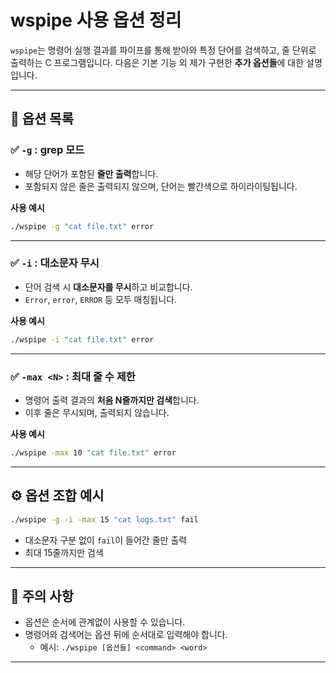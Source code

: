 
# wspipe 사용 옵션 정리

`wspipe`는 명령어 실행 결과를 파이프를 통해 받아와 특정 단어를 검색하고, 줄 단위로 출력하는 C 프로그램입니다.
다음은 기본 기능 외 제가 구현한 **추가 옵션들**에 대한 설명입니다.

---

## 🔧 옵션 목록

### ✅ `-g` : grep 모드
- 해당 단어가 포함된 **줄만 출력**합니다.
- 포함되지 않은 줄은 출력되지 않으며, 단어는 빨간색으로 하이라이팅됩니다.

**사용 예시**
```bash
./wspipe -g "cat file.txt" error
```

---

### ✅ `-i` : 대소문자 무시
- 단어 검색 시 **대소문자를 무시**하고 비교합니다.
- `Error`, `error`, `ERROR` 등 모두 매칭됩니다.

**사용 예시**
```bash
./wspipe -i "cat file.txt" error
```

---

### ✅ `-max <N>` : 최대 줄 수 제한
- 명령어 출력 결과의 **처음 N줄까지만 검색**합니다.
- 이후 줄은 무시되며, 출력되지 않습니다.

**사용 예시**
```bash
./wspipe -max 10 "cat file.txt" error
```

---

## ⚙️ 옵션 조합 예시

```bash
./wspipe -g -i -max 15 "cat logs.txt" fail
```

- 대소문자 구분 없이 `fail`이 들어간 줄만 출력
- 최대 15줄까지만 검색

---

## 📌 주의 사항
- 옵션은 순서에 관계없이 사용할 수 있습니다.
- 명령어와 검색어는 옵션 뒤에 순서대로 입력해야 합니다.
  - 예시: `./wspipe [옵션들] <command> <word>`

---
